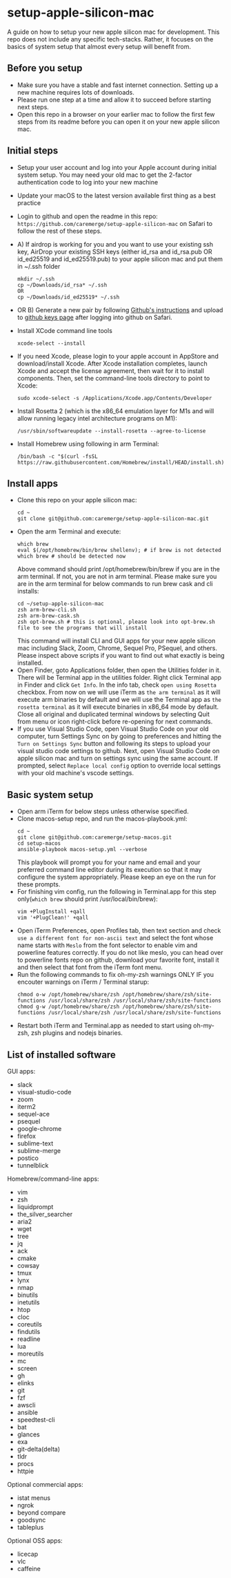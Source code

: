 # setup-apple-silicon-mac
A guide on how to setup your new apple silicon mac for development. This repo does not include any specific tech-stacks. Rather, it focuses on the basics of system setup that almost every setup will benefit from.

## Before you setup
- Make sure you have a stable and fast internet connection. Setting up a new machine requires lots of downloads.
- Please run one step at a time and allow it to succeed before starting next steps.
- Open this repo in a browser on your earlier mac to follow the first few steps from its readme before you can open it on your new apple silicon mac.

## Initial steps
- Setup your user account and log into your Apple account during initial system setup. You may need your old mac to get the 2-factor authentication code to log into your new machine
- Update your macOS to the latest version available first thing as a best practice
- Login to github and open the readme in this repo: `https://github.com/caremerge/setup-apple-silicon-mac` on Safari to follow the rest of these steps.
- A) If airdrop is working for you and you want to use your existing ssh key, AirDrop your existing SSH keys (either id_rsa and id_rsa.pub OR id_ed25519 and id_ed25519.pub) to your apple silicon mac and put them in ~/.ssh folder
  ```
  mkdir ~/.ssh
  cp ~/Downloads/id_rsa* ~/.ssh
  OR
  cp ~/Downloads/id_ed25519* ~/.ssh
  ```
- OR B) Generate a new pair by following [Github's instructions](https://docs.github.com/en/github/authenticating-to-github/connecting-to-github-with-ssh) and upload to [github keys page](https://github.com/settings/keys) after logging into github on Safari.

- Install XCode command line tools
  ```
  xcode-select --install
  ```
- If you need Xcode, please login to your apple account in AppStore and download/install Xcode. After Xcode installation completes, launch Xcode and accept the license agreement, then wait for it to install components. Then, set the command-line tools directory to point to Xcode:
  ```
  sudo xcode-select -s /Applications/Xcode.app/Contents/Developer
  ```
- Install Rosetta 2 (which is the x86_64 emulation layer for M1s and will allow running legacy intel architecture programs on M1):
  ```
  /usr/sbin/softwareupdate --install-rosetta --agree-to-license
  ```
- Install Homebrew using following in arm Terminal:
  ```
  /bin/bash -c "$(curl -fsSL https://raw.githubusercontent.com/Homebrew/install/HEAD/install.sh)"
  ```  
## Install apps
- Clone this repo on your apple silicon mac:
  ```
  cd ~
  git clone git@github.com:caremerge/setup-apple-silicon-mac.git
  ```
- Open the arm Terminal and execute:
  ```
  which brew
  eval $(/opt/homebrew/bin/brew shellenv); # if brew is not detected
  which brew # should be detected now
  ```
  Above command should print /opt/homebrew/bin/brew if you are in the arm terminal. If not, you are not in arm terminal. Please make sure you are in the arm terminal for below commands to run brew cask and cli installs:
  ```
  cd ~/setup-apple-silicon-mac
  zsh arm-brew-cli.sh
  zsh arm-brew-cask.sh
  zsh opt-brew.sh # this is optional, please look into opt-brew.sh file to see the programs that will install
  ```
  This command will install CLI and GUI apps for your new apple silicon mac including Slack, Zoom, Chrome, Sequel Pro, PSequel, and others. Please inspect above scripts if you want to find out what exactly is being installed.
- Open Finder, goto Applications folder, then open the Utilities folder in it. There will be Terminal app in the utilities folder. Right click Terminal app in Finder and click `Get Info`. In the info tab, check `open using Rosetta` checkbox. From now on we will use iTerm as `the arm terminal` as it will execute arm binaries by default and we will use the Terminal app as `the rosetta terminal` as it will execute binaries in x86_64 mode by default. Close all original and duplicated terminal windows by selecting Quit from menu or icon right-click before re-opening for next commands.
- If you use Visual Studio Code, open Visual Studio Code on your old computer, turn Settings Sync on by going to preferences and hitting the `Turn on Settings Sync` button and following its steps to upload your visual studio code settings to github. Next, open Visual Studio Code on apple silicon mac and turn on settings sync using the same account. If prompted, select `Replace local config` option to override local settings with your old machine's vscode settings.

## Basic system setup
- Open arm iTerm for below steps unless otherwise specified.
- Clone macos-setup repo, and run the macos-playbook.yml:
  ```
  cd ~
  git clone git@github.com:caremerge/setup-macos.git
  cd setup-macos
  ansible-playbook macos-setup.yml --verbose
  ```
  This playbook will prompt you for your name and email and your preferred command line editor during its execution so that it may configure the system appropriately. Please keep an eye on the run for these prompts.
- For finishing vim config, run the following in Terminal.app for this step only(`which brew` should print /usr/local/bin/brew):
  ```
  vim +PlugInstall +qall
  vim '+PlugClean!' +qall
  ```
- Open iTerm Preferences, open Profiles tab, then text section and check `use a different font for non-ascii text` and select the font whose name starts with `Meslo` from the font selector to enable vim and powerline features correctly. If you do not like meslo, you can head over to powerline fonts repo on github, download your favorite font, install it and then select that font from the iTerm font menu.
- Run the following commands to fix oh-my-zsh warnings ONLY IF you encouter warnings on iTerm / Terminal starup:
  ```
  chmod o-w /opt/homebrew/share/zsh /opt/homebrew/share/zsh/site-functions /usr/local/share/zsh /usr/local/share/zsh/site-functions
  chmod g-w /opt/homebrew/share/zsh /opt/homebrew/share/zsh/site-functions /usr/local/share/zsh /usr/local/share/zsh/site-functions
  ```
- Restart both iTerm and Terminal.app as needed to start using oh-my-zsh, zsh plugins and nodejs binaries.

## List of installed software
GUI apps:
- slack
- visual-studio-code
- zoom
- iterm2
- sequel-ace
- psequel
- google-chrome
- firefox
- sublime-text
- sublime-merge
- postico
- tunnelblick

Homebrew/command-line apps:
- vim
- zsh
- liquidprompt
- the_silver_searcher
- aria2
- wget
- tree
- jq
- ack
- cmake
- cowsay
- tmux
- lynx
- nmap
- binutils
- inetutils
- htop
- cloc
- coreutils
- findutils
- readline
- lua
- moreutils
- mc
- screen
- gh
- elinks
- git
- fzf
- awscli
- ansible
- speedtest-cli
- bat
- glances
- exa
- git-delta(delta)
- tldr
- procs
- httpie

Optional commercial apps:
- istat menus
- ngrok
- beyond compare
- goodsync
- tableplus

Optional OSS apps:
- licecap
- vlc
- caffeine
